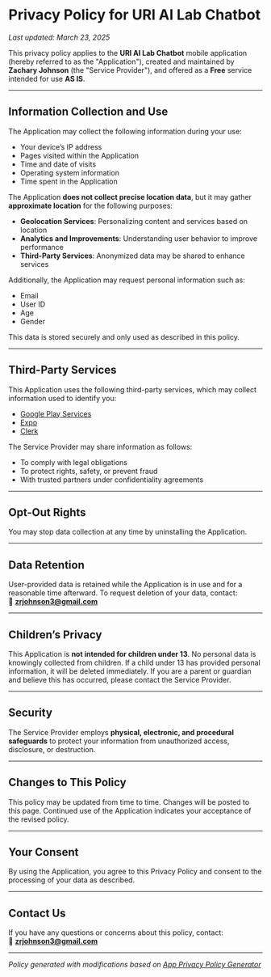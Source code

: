 # Privacy Policy for URI AI Lab Chatbot

_Last updated: March 23, 2025_

This privacy policy applies to the **URI AI Lab Chatbot** mobile application (hereby referred to as the "Application"), created and maintained by **Zachary Johnson** (the "Service Provider"), and offered as a **Free** service intended for use **AS IS**.

---

## Information Collection and Use

The Application may collect the following information during your use:

- Your device’s IP address  
- Pages visited within the Application  
- Time and date of visits  
- Operating system information  
- Time spent in the Application  

The Application **does not collect precise location data**, but it may gather **approximate location** for the following purposes:

- **Geolocation Services**: Personalizing content and services based on location  
- **Analytics and Improvements**: Understanding user behavior to improve performance  
- **Third-Party Services**: Anonymized data may be shared to enhance services  

Additionally, the Application may request personal information such as:

- Email  
- User ID  
- Age  
- Gender  

This data is stored securely and only used as described in this policy.

---

## Third-Party Services

This Application uses the following third-party services, which may collect information used to identify you:

- [Google Play Services](https://www.google.com/policies/privacy/)  
- [Expo](https://expo.dev/privacy)  
- [Clerk](https://clerk.com/privacy)  

The Service Provider may share information as follows:

- To comply with legal obligations  
- To protect rights, safety, or prevent fraud  
- With trusted partners under confidentiality agreements  

---

## Opt-Out Rights

You may stop data collection at any time by uninstalling the Application.

---

## Data Retention

User-provided data is retained while the Application is in use and for a reasonable time afterward. To request deletion of your data, contact:  
📧 **zrjohnson3@gmail.com**

---

## Children’s Privacy

This Application is **not intended for children under 13**. No personal data is knowingly collected from children. If a child under 13 has provided personal information, it will be deleted immediately. If you are a parent or guardian and believe this has occurred, please contact the Service Provider.

---

## Security

The Service Provider employs **physical, electronic, and procedural safeguards** to protect your information from unauthorized access, disclosure, or destruction.

---

## Changes to This Policy

This policy may be updated from time to time. Changes will be posted to this page. Continued use of the Application indicates your acceptance of the revised policy.

---

## Your Consent

By using the Application, you agree to this Privacy Policy and consent to the processing of your data as described.

---

## Contact Us

If you have any questions or concerns about this policy, contact:  
📧 **zrjohnson3@gmail.com**

---

_Policy generated with modifications based on [App Privacy Policy Generator](https://app-privacy-policy-generator.nisrulz.com/)_
